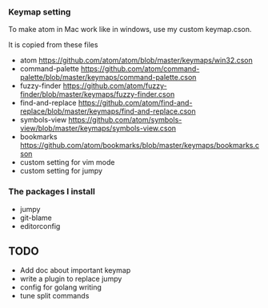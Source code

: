### Keymap setting

To make atom in Mac work like in windows, use my custom keymap.cson.

It is copied from these files
- atom https://github.com/atom/atom/blob/master/keymaps/win32.cson
- command-palette https://github.com/atom/command-palette/blob/master/keymaps/command-palette.cson
- fuzzy-finder https://github.com/atom/fuzzy-finder/blob/master/keymaps/fuzzy-finder.cson
- find-and-replace https://github.com/atom/find-and-replace/blob/master/keymaps/find-and-replace.cson
- symbols-view https://github.com/atom/symbols-view/blob/master/keymaps/symbols-view.cson
- bookmarks https://github.com/atom/bookmarks/blob/master/keymaps/bookmarks.cson
- custom setting for vim mode
- custom setting for jumpy

### The packages I install
- jumpy
- git-blame
- editorconfig

## TODO

- Add doc about important keymap
- write a plugin to replace jumpy
- config for golang writing
- tune split commands
